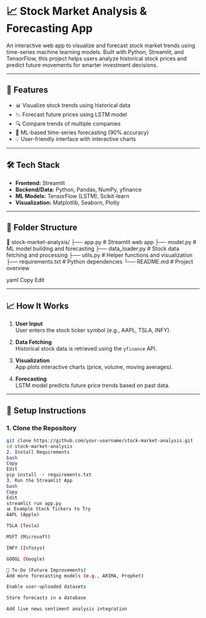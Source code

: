# 📈 Stock Market Analysis & Forecasting App

An interactive web app to visualize and forecast stock market trends using time-series machine learning models. Built with Python, Streamlit, and TensorFlow, this project helps users analyze historical stock prices and predict future movements for smarter investment decisions.

---

## 🚀 Features

- 📊 Visualize stock trends using historical data
- 📉 Forecast future prices using LSTM model
- 🔍 Compare trends of multiple companies
- 🧠 ML-based time-series forecasting (90% accuracy)
- 💡 User-friendly interface with interactive charts

---

## 🛠 Tech Stack

- **Frontend:** Streamlit
- **Backend/Data:** Python, Pandas, NumPy, yfinance
- **ML Models:** TensorFlow (LSTM), Scikit-learn
- **Visualization:** Matplotlib, Seaborn, Plotly

---
## 📂 Folder Structure

📁 stock-market-analysis/
├── app.py # Streamlit web app
├── model.py # ML model building and forecasting
├── data_loader.py # Stock data fetching and processing
├── utils.py # Helper functions and visualization
├── requirements.txt # Python dependencies
└── README.md # Project overview

yaml
Copy
Edit

---

## 📈 How It Works

1. **User Input**  
   User enters the stock ticker symbol (e.g., AAPL, TSLA, INFY).

2. **Data Fetching**  
   Historical stock data is retrieved using the `yfinance` API.

3. **Visualization**  
   App plots interactive charts (price, volume, moving averages).

4. **Forecasting**  
   LSTM model predicts future price trends based on past data.

---

## 🔧 Setup Instructions

### 1. Clone the Repository
```bash
git clone https://github.com/your-username/stock-market-analysis.git
cd stock-market-analysis
2. Install Requirements
bash
Copy
Edit
pip install -r requirements.txt
3. Run the Streamlit App
bash
Copy
Edit
streamlit run app.py
📊 Example Stock Tickers to Try
AAPL (Apple)

TSLA (Tesla)

MSFT (Microsoft)

INFY (Infosys)

GOOGL (Google)

📌 To-Do (Future Improvements)
Add more forecasting models (e.g., ARIMA, Prophet)

Enable user-uploaded datasets

Store forecasts in a database

Add live news sentiment analysis integration

